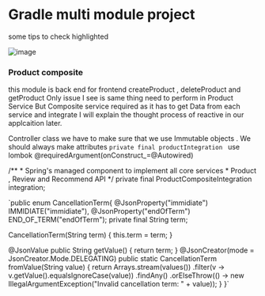 # Gradle multi module project 
some tips to check highlighted

![image](https://github.com/sp496a/architectural-decission-records/assets/36936659/0bd2765d-5ce3-4415-9ffd-98319d43dbeb)

### Product composite 
this module is back end for frontend
createProduct , deleteProduct and getProduct
Only issue I see is same thing need to perform in Product Service 
But Composite service required as it has to get Data from each service and integrate
I will explain the thought process of reactive in our applcaition later.

Controller class we have to make sure that we use Immutable objects . We should always make attributes `private final productIntegration `
use lombok @requiredArgument(onConstruct_=@Autowired)

 /**
     * Spring's managed component to implement all core services
     * Product , Review and Recommend API
     */
    private final ProductCompositeIntegration integration;
    
`public enum CancellationTerm{
@JsonProperty("immidiate")
IMMIDIATE("immidiate"),
@JsonProperty("endOfTerm")
  END_OF_TERM("endOfTerm");
 private final String term;

  CancellationTerm(String term) {
    this.term = term;
  }

  @JsonValue
  public String getValue() {
    return term;
  }
 @JsonCreator(mode = JsonCreator.Mode.DELEGATING)
  public static CancellationTerm fromValue(String value) {
    return Arrays.stream(values())
        .filter(v -> v.getValue().equalsIgnoreCase(value))
        .findAny()
        .orElseThrow(() -> new IllegalArgumentException("Invalid cancellation term: " + value));
  }
}`

